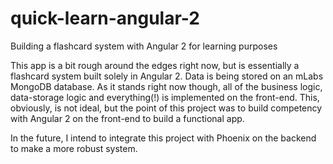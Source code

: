 # quick-learn-angular-2
Building a flashcard system with Angular 2 for learning purposes

This app is a bit rough around the edges right now, but is essentially
a flashcard system built solely in Angular 2. Data is being stored on an 
mLabs MongoDB database. As it stands right now though, all of the business
logic, data-storage logic and everything(!) is implemented on the front-end.
This, obviously, is not ideal, but the point of this project was to build
competency with Angular 2 on the front-end to build a functional app.

In the future, I intend to integrate this project with Phoenix on the
backend to make a more robust system.
